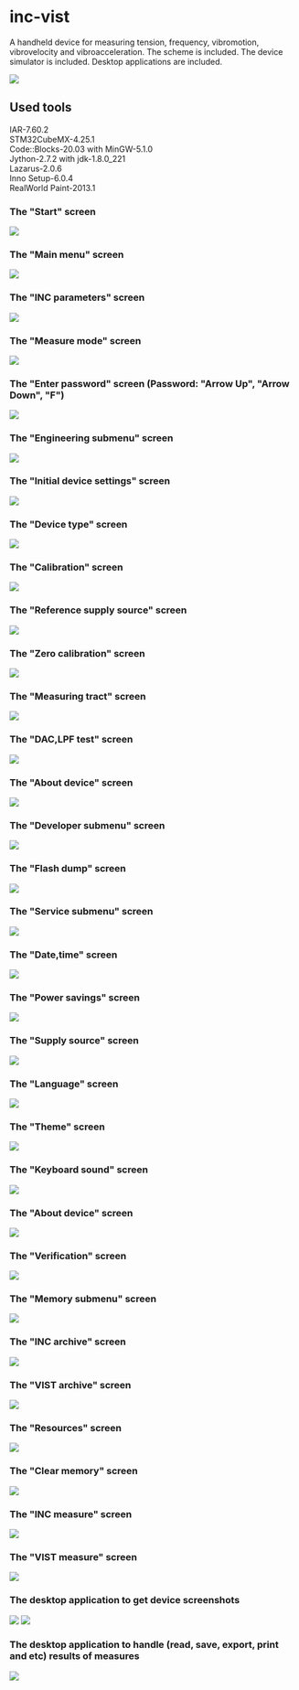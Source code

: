 # inc-vist

A handheld device for measuring  tension, frequency, vibromotion, vibrovelocity and vibroacceleration.
The scheme is included. 
The device simulator is included.
Desktop applications are included.

![](photos/photo1.jpg)

## Used tools

<p>
IAR-7.60.2<br>
STM32CubeMX-4.25.1<br>
Code::Blocks-20.03 with MinGW-5.1.0<br>
Jython-2.7.2 with jdk-1.8.0_221<br>
Lazarus-2.0.6<br>
Inno Setup-6.0.4<br>
RealWorld Paint-2013.1<br>
</p>

### The "Start" screen
![](screenshots/device/image01.png)

### The "Main menu" screen
![](screenshots/device/image02.png)

### The "INC parameters" screen
![](screenshots/device/image03.png)

### The "Measure mode" screen
![](screenshots/device/image04.png)

### The "Enter password" screen (Password: "Arrow Up", "Arrow Down", "F")
![](screenshots/device/image05.png)

### The "Engineering submenu" screen
![](screenshots/device/image06.png)

### The "Initial device settings" screen
![](screenshots/device/image07.png)

### The "Device type" screen
![](screenshots/device/image08.png)

### The "Calibration" screen
![](screenshots/device/image09.png)

### The "Reference supply source" screen
![](screenshots/device/image10.png)

### The "Zero calibration" screen
![](screenshots/device/image11.png)

### The "Measuring tract" screen
![](screenshots/device/image12.png)

### The "DAC,LPF test" screen
![](screenshots/device/image13.png)

### The "About device" screen
![](screenshots/device/image14.png)

### The "Developer submenu" screen
![](screenshots/device/image15.png)

### The "Flash dump" screen
![](screenshots/device/image16.png)

### The "Service submenu" screen
![](screenshots/device/image17.png)

### The "Date,time" screen
![](screenshots/device/image18.png)

### The "Power savings" screen
![](screenshots/device/image19.png)

### The "Supply source" screen
![](screenshots/device/image20.png)

### The "Language" screen
![](screenshots/device/image21.png)

### The "Theme" screen
![](screenshots/device/image22.png)

### The "Keyboard sound" screen
![](screenshots/device/image23.png)

### The "About device" screen
![](screenshots/device/image24.png)

### The "Verification" screen
![](screenshots/device/image25.png)

### The "Memory submenu" screen
![](screenshots/device/image26.png)

### The "INC archive" screen
![](screenshots/device/image27.png)

### The "VIST archive" screen
![](screenshots/device/image28.png)

### The "Resources" screen
![](screenshots/device/image29.png)

### The "Clear memory" screen
![](screenshots/device/image30.png)

### The "INC measure" screen
![](screenshots/device/image31.png)

### The "VIST measure" screen
![](screenshots/device/image32.png)

### The desktop application to get device screenshots
![](screenshots/desktop/image1.png)
![](screenshots/desktop/image2.png)

### The desktop application to handle (read, save, export, print and etc) results of measures
![](screenshots/desktop/image3.png)










